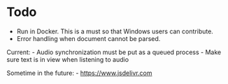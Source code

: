 # Todo

- Run in Docker. This is a must so that Windows users can contribute.
- Error handling when document cannot be parsed.


Current:
	- Audio synchronization must be put as a queued process
	- Make sure text is in view when listening to audio

Sometime in the future:
	- https://www.jsdelivr.com


<!--
Dæmi um útlit:
  - https://www.notion.so/
	- https://volst.nl/
	- https://www.recurse.com/
	- http://deeplearning.ai/ai-notes/initialization/
	- https://emotion.sh/
	- https://developers.facebook.com/docs/
	- https://www.hillelwayne.com/post/divide-by-zero/
	- https://refresh.study/
	- https://framer.com/x
	- https://galshir.com/
	- http://www.ireneposch.net/
	- http://levitan-eng.jewish-museum.ru/
	- https://www.aristidebenoist.com/
-->
